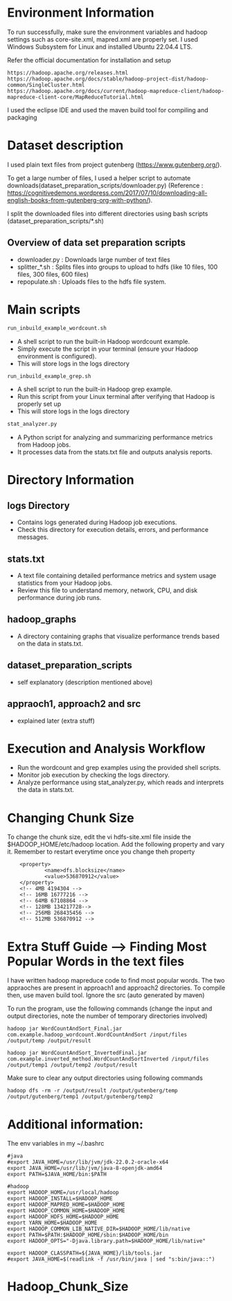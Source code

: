 

# Environment Information

To run successfully, make sure the environment variables and hadoop settings such as core-site.xml, mapred.xml are properly set. I used Windows Subsystem for Linux and installed Ubuntu 22.04.4 LTS.

Refer the official documentation for installation and setup
```
https://hadoop.apache.org/releases.html
https://hadoop.apache.org/docs/stable/hadoop-project-dist/hadoop-common/SingleCluster.html
https://hadoop.apache.org/docs/current/hadoop-mapreduce-client/hadoop-mapreduce-client-core/MapReduceTutorial.html
```
I used the eclipse IDE and used the maven build tool for compiling and packaging

# Dataset description

I used plain text files from project gutenberg (https://www.gutenberg.org/). 

To get a large number of files, I used a helper script to automate downloads(dataset_preparation_scripts/downloader.py) (Reference : https://cognitivedemons.wordpress.com/2017/07/10/downloading-all-english-books-from-gutenberg-org-with-python/). 

I split the downloaded files into different directories using bash scripts (dataset_preparation_scripts/*.sh)

## Overview of data set preparation scripts 
- downloader.py : Downloads large number of text files
- splitter_*.sh : Splits files into groups to upload to hdfs (like 10 files, 100 files, 300 files, 600 files)
- repopulate.sh : Uploads files to the hdfs file system. 

# Main scripts

```bash
run_inbuild_example_wordcount.sh
```
- A shell script to run the built-in Hadoop wordcount example.
- Simply execute the script in your terminal (ensure your Hadoop environment is configured).
- This will store logs in the logs directory

```bash
run_inbuild_example_grep.sh
```
- A shell script to run the built-in Hadoop grep example.
- Run this script from your Linux terminal after verifying that Hadoop is properly set up
- This will store logs in the logs directory

```bash
stat_analyzer.py
```
- A Python script for analyzing and summarizing performance metrics from Hadoop jobs.
- It processes data from the stats.txt file and outputs analysis reports.

  
# Directory Information
## logs Directory
- Contains logs generated during Hadoop job executions.
- Check this directory for execution details, errors, and performance messages.

## stats.txt
- A text file containing detailed performance metrics and system usage statistics from your Hadoop jobs.
- Review this file to understand memory, network, CPU, and disk performance during job runs.

## hadoop_graphs
- A directory containing graphs that visualize performance trends based on the data in stats.txt. 

## dataset_preparation_scripts
- self explanatory (description mentioned above)

## appraoch1, approach2 and src
- explained later (extra stuff)


# Execution and Analysis Workflow
- Run the wordcount and grep examples using the provided shell scripts.
- Monitor job execution by checking the logs directory.
- Analyze performance using stat_analyzer.py, which reads and interprets the data in stats.txt.

# Changing Chunk Size
To change the chunk size, edit the vi hdfs-site.xml file inside the $HADOOP_HOME/etc/hadoop location. Add the following property and vary it. Remember to restart everytime once you change theh property
```
    <property>
            <name>dfs.blocksize</name>
            <value>536870912</value>
    </property>
    <!-- 4MB 4194304 -->
    <!-- 16MB 16777216 -->
    <!-- 64MB 67108864 -->
    <!-- 128MB 134217728-->
    <!-- 256MB 268435456 -->
    <!-- 512MB 536870912 -->
```
# Extra Stuff Guide --> Finding Most Popular Words in the text files

I have written hadoop mapreduce code to find most popular words. The two appraoches are present in approach1 and approach2 directories. To compile then, use maven build tool. Ignore the src (auto generated by maven)

To run the program, use the following commands (change the input and output directories, note the number of temporary directories involved)
```
hadoop jar WordCountAndSort_Final.jar com.example.hadoop_wordcount.WordCountAndSort /input/files /output/temp /output/result

hadoop jar WordCountAndSort_InvertedFinal.jar com.example.inverted_method.WordCountAndSortInverted /input/files /output/temp1 /output/temp2 /output/result
```
Make sure to clear any output directories using following commands
```
hadoop dfs -rm -r /output/result /output/gutenberg/temp /output/gutenberg/temp1 /output/gutenberg/temp2
```



# Additional information: 

The env variables in my ~/.bashrc
```
#java
#export JAVA_HOME=/usr/lib/jvm/jdk-22.0.2-oracle-x64
export JAVA_HOME=/usr/lib/jvm/java-8-openjdk-amd64
export PATH=$JAVA_HOME/bin:$PATH

#hadoop
export HADOOP_HOME=/usr/local/hadoop
export HADOOP_INSTALL=$HADOOP_HOME
export HADOOP_MAPRED_HOME=$HADOOP_HOME
export HADOOP_COMMON_HOME=$HADOOP_HOME
export HADOOP_HDFS_HOME=$HADOOP_HOME
export YARN_HOME=$HADOOP_HOME
export HADOOP_COMMON_LIB_NATIVE_DIR=$HADOOP_HOME/lib/native
export PATH=$PATH:$HADOOP_HOME/sbin:$HADOOP_HOME/bin
export HADOOP_OPTS="-Djava.library.path=$HADOOP_HOME/lib/native"

export HADOOP_CLASSPATH=${JAVA_HOME}/lib/tools.jar
#export JAVA_HOME=$(readlink -f /usr/bin/java | sed "s:bin/java::")
```
# Hadoop_Chunk_Size

